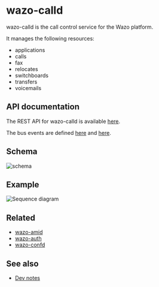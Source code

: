 # wazo-calld

wazo-calld is the call control service for the Wazo platform.

It manages the following resources:

* applications
* calls
* fax
* relocates
* switchboards
* transfers
* voicemails

## API documentation

The REST API for wazo-calld is available [here](../api/application.html#tag/applications).

The bus events are defined [here](https://github.com/wazo-platform/wazo-calld/blob/master/wazo_calld/plugins/calls/events.yml) and [here](https://github.com/wazo-platform/wazo-calld/blob/master/wazo_calld/plugins/switchboards/events.yml).

## Schema

![schema](diagram.svg)

## Example

![Sequence diagram](sequence-diagram.svg)

## Related

* [wazo-amid](amid.html)
* [wazo-auth](authentication.html)
* [wazo-confd](configuration.html)

## See also

* [Dev notes](application-dev.html)
